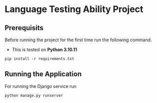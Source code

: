 # Language Testing Ability Project

## Prerequisits 
Before running the project for the first time run the following command.
- This is tested on **Python 3.10.11**
```
pip install -r requirements.txt
```

## Running the Application

For running the Django service run
```
python manage.py runserver
```
